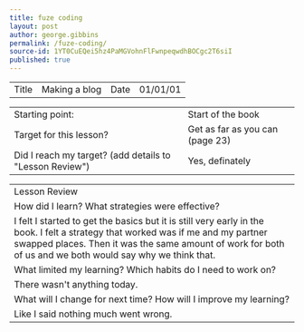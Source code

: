 ```yaml
---
title: fuze coding
layout: post
author: george.gibbins
permalink: /fuze-coding/
source-id: 1YT0CuEQei5hz4PaMGVohnFlFwnpeqwdhBOCgc2T6siI
published: true
---
```

<table>
  <tr>
    <td>Title</td>
    <td>Making a blog</td>
    <td>Date</td>
    <td>01/01/01</td>
  </tr>
</table>


<table>
  <tr>
    <td>Starting point:</td>
    <td>Start of the book</td>
  </tr>
  <tr>
    <td>Target for this lesson?</td>
    <td>Get as far as you can (page 23)</td>
  </tr>
  <tr>
    <td>Did I reach my target? 
(add details to "Lesson Review")</td>
    <td>Yes, definately  </td>
  </tr>
</table>


<table>
  <tr>
    <td>Lesson Review</td>
  </tr>
  <tr>
    <td>How did I learn? What strategies were effective? </td>
  </tr>
  <tr>
    <td>
I felt I started to get the basics but it is still very early in the book.
I felt a strategy that worked was if me and my partner swapped places. Then it was the same amount of work for both of us and we both would say why we think that.</td>
  </tr>
  <tr>
    <td>What limited my learning? Which habits do I need to work on? </td>
  </tr>
  <tr>
    <td>There wasn't anything today.</td>
  </tr>
  <tr>
    <td>What will I change for next time? How will I improve my learning?</td>
  </tr>
  <tr>
    <td>Like I said nothing much went wrong.</td>
  </tr>
</table>


